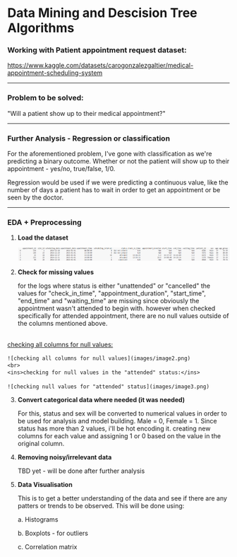 # Data Mining and Descision Tree Algorithms
### Working with Patient appointment request dataset:

https://www.kaggle.com/datasets/carogonzalezgaltier/medical-appointment-scheduling-system

---
### Problem to be solved:

"Will a patient show up to their medical appointment?"

---
### Further Analysis - Regression or classification
For the aforementioned problem, I've gone with classification as we're predicting a binary outcome. Whether or not the patient will show up to their appointment - yes/no, true/false, 1/0.

Regression would be used if we were predicting a continuous value, like the number of days a patient has to wait in order to get an appointment or be seen by the doctor.

---
### EDA + Preprocessing
1. __Load the dataset__

    ![](images/image1.png)

2. __Check for missing values__

    for the logs where status is either "unattended" or "cancelled" the values for "check_in_time", "appointment_duration", "start_time", "end_time" and "waiting_time" are missing since obviously the appointment wasn't attended to begin with. however when checked specifically for attended appointment, there are no null values outside of the columns mentioned above.
<br>
    <ins>checking all columns for null values:</ins>

    ![checking all columns for null values](images/image2.png)
    <br>
    <ins>checking for null values in the "attended" status:</ins>

    ![checking null values for "attended" status](images/image3.png)

3. __Convert categorical data where needed (it was needed)__
    
    For this, status and sex will be converted to numerical values in order to be used for analysis and model building. Male = 0, Female = 1. Since status has more than 2 values, i'll be hot encoding it. creating new columns for each value and assigning 1 or 0 based on the value in the original column.

4. __Removing noisy/irrelevant data__

    TBD yet - will be done after further analysis
5. __Data Visualisation__

    This is to get a better understanding of the data and see if there are any patters or trends to be observed. This will be done using: 

    a. Histograms

    b. Boxplots - for outliers

    c. Correlation matrix